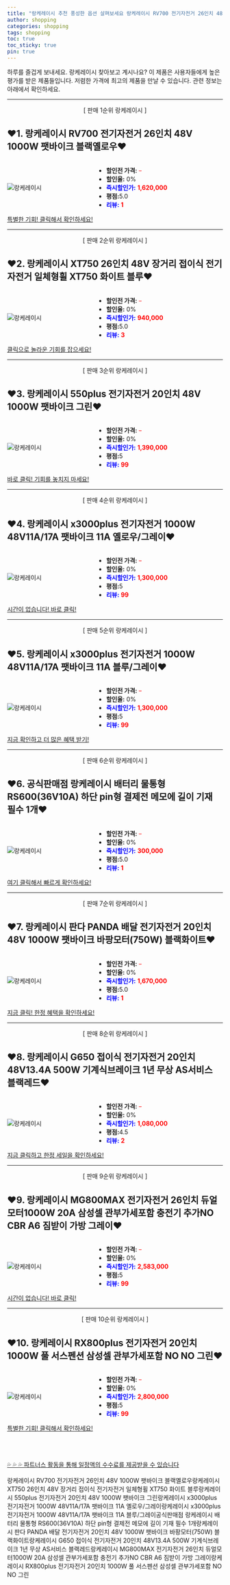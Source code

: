 ```yaml
---
title: "랑케레이시 추천 풍성한 옵션 살펴보세요 랑케레이시 RV700 전기자전거 26인치 48V"
author: shopping
categories: shopping
tags: shopping
toc: true
toc_sticky: true
pin: true
---
```

하루를 즐겁게 보내세요. 랑케레이시 찾아보고 계시나요? 이 제품은 사용자들에게 높은평가를 받은 제품들입니다. 저렴한 가격에 최고의 제품을 만날 수 있습니다. 관련 정보는 아래에서 확인하세요.

---
<p class="toplist" style="margin: 0 auto; display: block; width: fit-content;">[ 판매 1순위 랑케레이시 ]</p>

<h2><strong>❤️1. 랑케레이시 RV700 전기자전거 26인치 48V 1000W 팻바이크 블랙옐로우❤️</strong></h2>

<div style="display: flex; align-items: center;">
    <div style="flex: 0.4;">
        <img src="https://thumbnail6.coupangcdn.com/thumbnails/remote/230x230ex/image/vendor_inventory/d19c/840325642bd400696e0d3d3242962435ff8eff7b8541f85db3f703642c4e.jpg" alt="랑케레이시" style="max-width: 100%;">
    </div>
    <div style="flex: 0.6; margin-left: 10px;">
        <ul>
            <li><strong>할인전 가격:</strong> <del style="color: red;">-</del></li>
            <li><strong>할인율:</strong> 0%</li>
            <li><span style='color:blue'><strong>즉시할인가:</strong></span> <span style='color:red'><strong>1,620,000</strong></span></li>
            <li><strong>평점:</strong>5.0</li>
            <li><span style='color:blue'><strong>리뷰:</strong></span> <span style='color:red'><strong>1</strong></span></li>
        </ul>
    </div>
</div>
<div class="center">
    <a href="https://selin100587001.github.io?lptag=AF9450613&subid=githubio&pageKey=7288400155&traceid=V0-153&itemId=18622957400&vendorItemId=85758362875" class="myButton">
        특별한 기회! 클릭해서 확인하세요!
    </a>
</div>


---
<p class="toplist" style="margin: 0 auto; display: block; width: fit-content;">[ 판매 2순위 랑케레이시 ]</p>

<h2><strong>❤️2. 랑케레이시 XT750 26인치 48V 장거리 접이식 전기자전거 일체형휠 XT750 화이트 블루❤️</strong></h2>

<div style="display: flex; align-items: center;">
    <div style="flex: 0.4;">
        <img src="https://thumbnail8.coupangcdn.com/thumbnails/remote/230x230ex/image/vendor_inventory/2e60/89ec1ed7ce349b2784bccd14d0edbf50ce0ff4dfe05bb85f37b6295f5cf5.png" alt="랑케레이시" style="max-width: 100%;">
    </div>
    <div style="flex: 0.6; margin-left: 10px;">
        <ul>
            <li><strong>할인전 가격:</strong> <del style="color: red;">-</del></li>
            <li><strong>할인율:</strong> 0%</li>
            <li><span style='color:blue'><strong>즉시할인가:</strong></span> <span style='color:red'><strong>940,000</strong></span></li>
            <li><strong>평점:</strong>5.0</li>
            <li><span style='color:blue'><strong>리뷰:</strong></span> <span style='color:red'><strong>3</strong></span></li>
        </ul>
    </div>
</div>
<div class="center">
    <a href="https://selin100587001.github.io?lptag=AF9450613&subid=githubio&pageKey=6847941328&traceid=V0-153&itemId=16303221593&vendorItemId=83562931601" class="myButton">
        클릭으로 놀라운 기회를 잡으세요!
    </a>
</div>


---
<p class="toplist" style="margin: 0 auto; display: block; width: fit-content;">[ 판매 3순위 랑케레이시 ]</p>

<h2><strong>❤️3. 랑케레이시 550plus 전기자전거 20인치 48V 1000W 팻바이크 그린❤️</strong></h2>

<div style="display: flex; align-items: center;">
    <div style="flex: 0.4;">
        <img src="https://thumbnail7.coupangcdn.com/thumbnails/remote/230x230ex/image/vendor_inventory/f517/2be0a7eeab91087f60c303129397cdd29107bcce027727fea5123b858085.jpg" alt="랑케레이시" style="max-width: 100%;">
    </div>
    <div style="flex: 0.6; margin-left: 10px;">
        <ul>
            <li><strong>할인전 가격:</strong> <del style="color: red;">-</del></li>
            <li><strong>할인율:</strong> 0%</li>
            <li><span style='color:blue'><strong>즉시할인가:</strong></span> <span style='color:red'><strong>1,390,000</strong></span></li>
            <li><strong>평점:</strong>5</li>
            <li><span style='color:blue'><strong>리뷰:</strong></span> <span style='color:red'><strong>99</strong></span></li>
        </ul>
    </div>
</div>
<div class="center">
    <a href="https://selin100587001.github.io?lptag=AF9450613&subid=githubio&pageKey=7288340573&traceid=V0-153&itemId=18622719022&vendorItemId=85758128447" class="myButton">
        바로 클릭! 기회를 놓치지 마세요!
    </a>
</div>


---
<p class="toplist" style="margin: 0 auto; display: block; width: fit-content;">[ 판매 4순위 랑케레이시 ]</p>

<h2><strong>❤️4. 랑케레이시 x3000plus 전기자전거 1000W 48V11A/17A 팻바이크 11A 옐로우/그레이❤️</strong></h2>

<div style="display: flex; align-items: center;">
    <div style="flex: 0.4;">
        <img src="https://thumbnail6.coupangcdn.com/thumbnails/remote/230x230ex/image/vendor_inventory/caf9/2b54326027ba370bb9e6525db656082d8f42cdec4ae373c17c6e86885814.jpg" alt="랑케레이시" style="max-width: 100%;">
    </div>
    <div style="flex: 0.6; margin-left: 10px;">
        <ul>
            <li><strong>할인전 가격:</strong> <del style="color: red;">-</del></li>
            <li><strong>할인율:</strong> 0%</li>
            <li><span style='color:blue'><strong>즉시할인가:</strong></span> <span style='color:red'><strong>1,300,000</strong></span></li>
            <li><strong>평점:</strong>5</li>
            <li><span style='color:blue'><strong>리뷰:</strong></span> <span style='color:red'><strong>99</strong></span></li>
        </ul>
    </div>
</div>
<div class="center">
    <a href="https://selin100587001.github.io?lptag=AF9450613&subid=githubio&pageKey=7288436792&traceid=V0-153&itemId=18623114601&vendorItemId=85758518134" class="myButton">
        시간이 없습니다! 바로 클릭!
    </a>
</div>


---
<p class="toplist" style="margin: 0 auto; display: block; width: fit-content;">[ 판매 5순위 랑케레이시 ]</p>

<h2><strong>❤️5. 랑케레이시 x3000plus 전기자전거 1000W 48V11A/17A 팻바이크 11A 블루/그레이❤️</strong></h2>

<div style="display: flex; align-items: center;">
    <div style="flex: 0.4;">
        <img src="https://thumbnail8.coupangcdn.com/thumbnails/remote/230x230ex/image/vendor_inventory/a2f1/b6d007d450f925efbe9d5e8acf2ee2c4931ba734be3674b2529958f66446.jpg" alt="랑케레이시" style="max-width: 100%;">
    </div>
    <div style="flex: 0.6; margin-left: 10px;">
        <ul>
            <li><strong>할인전 가격:</strong> <del style="color: red;">-</del></li>
            <li><strong>할인율:</strong> 0%</li>
            <li><span style='color:blue'><strong>즉시할인가:</strong></span> <span style='color:red'><strong>1,300,000</strong></span></li>
            <li><strong>평점:</strong>5</li>
            <li><span style='color:blue'><strong>리뷰:</strong></span> <span style='color:red'><strong>99</strong></span></li>
        </ul>
    </div>
</div>
<div class="center">
    <a href="https://selin100587001.github.io?lptag=AF9450613&subid=githubio&pageKey=7288436792&traceid=V0-153&itemId=18623114600&vendorItemId=85758518128" class="myButton">
        지금 확인하고 더 많은 혜택 받기!
    </a>
</div>


---
<p class="toplist" style="margin: 0 auto; display: block; width: fit-content;">[ 판매 6순위 랑케레이시 ]</p>

<h2><strong>❤️6. 공식판매점 랑케레이시 배터리 물통형 RS600(36V10A) 하단 pin형 결제전 메모에  길이 기재 필수 1개❤️</strong></h2>

<div style="display: flex; align-items: center;">
    <div style="flex: 0.4;">
        <img src="https://thumbnail6.coupangcdn.com/thumbnails/remote/230x230ex/image/vendor_inventory/8ab1/0e2388a72a62b0a5f4dad708e0cdb237438d1fe099e4a02240a7fb4fa064.jpg" alt="랑케레이시" style="max-width: 100%;">
    </div>
    <div style="flex: 0.6; margin-left: 10px;">
        <ul>
            <li><strong>할인전 가격:</strong> <del style="color: red;">-</del></li>
            <li><strong>할인율:</strong> 0%</li>
            <li><span style='color:blue'><strong>즉시할인가:</strong></span> <span style='color:red'><strong>300,000</strong></span></li>
            <li><strong>평점:</strong>5.0</li>
            <li><span style='color:blue'><strong>리뷰:</strong></span> <span style='color:red'><strong>1</strong></span></li>
        </ul>
    </div>
</div>
<div class="center">
    <a href="https://selin100587001.github.io?lptag=AF9450613&subid=githubio&pageKey=6557392736&traceid=V0-153&itemId=14664422442&vendorItemId=81905547965" class="myButton">
        여기 클릭해서 빠르게 확인하세요!
    </a>
</div>


---
<p class="toplist" style="margin: 0 auto; display: block; width: fit-content;">[ 판매 7순위 랑케레이시 ]</p>

<h2><strong>❤️7. 랑케레이시 판다 PANDA 배달 전기자전거 20인치 48V 1000W 팻바이크 바팡모터(750W) 블랙화이트❤️</strong></h2>

<div style="display: flex; align-items: center;">
    <div style="flex: 0.4;">
        <img src="https://thumbnail6.coupangcdn.com/thumbnails/remote/230x230ex/image/vendor_inventory/0b9c/61df756d09d9230ccb9329801f02594ddfcd4c1282921c095b4327ac3d11.jpg" alt="랑케레이시" style="max-width: 100%;">
    </div>
    <div style="flex: 0.6; margin-left: 10px;">
        <ul>
            <li><strong>할인전 가격:</strong> <del style="color: red;">-</del></li>
            <li><strong>할인율:</strong> 0%</li>
            <li><span style='color:blue'><strong>즉시할인가:</strong></span> <span style='color:red'><strong>1,670,000</strong></span></li>
            <li><strong>평점:</strong>5.0</li>
            <li><span style='color:blue'><strong>리뷰:</strong></span> <span style='color:red'><strong>1</strong></span></li>
        </ul>
    </div>
</div>
<div class="center">
    <a href="https://selin100587001.github.io?lptag=AF9450613&subid=githubio&pageKey=7288383947&traceid=V0-153&itemId=18622877557&vendorItemId=85758284343" class="myButton">
        지금 클릭! 한정 혜택을 확인하세요!
    </a>
</div>


---
<p class="toplist" style="margin: 0 auto; display: block; width: fit-content;">[ 판매 8순위 랑케레이시 ]</p>

<h2><strong>❤️8. 랑케레이시 G650 접이식 전기자전거 20인치 48V13.4A 500W 기계식브레이크 1년 무상 AS서비스 블랙레드❤️</strong></h2>

<div style="display: flex; align-items: center;">
    <div style="flex: 0.4;">
        <img src="https://thumbnail10.coupangcdn.com/thumbnails/remote/230x230ex/image/vendor_inventory/7b0a/8344098cd558d391171bb4037fcdd23829659406080b4fc43ff88f632d25.jpg" alt="랑케레이시" style="max-width: 100%;">
    </div>
    <div style="flex: 0.6; margin-left: 10px;">
        <ul>
            <li><strong>할인전 가격:</strong> <del style="color: red;">-</del></li>
            <li><strong>할인율:</strong> 0%</li>
            <li><span style='color:blue'><strong>즉시할인가:</strong></span> <span style='color:red'><strong>1,080,000</strong></span></li>
            <li><strong>평점:</strong>4.5</li>
            <li><span style='color:blue'><strong>리뷰:</strong></span> <span style='color:red'><strong>2</strong></span></li>
        </ul>
    </div>
</div>
<div class="center">
    <a href="https://selin100587001.github.io?lptag=AF9450613&subid=githubio&pageKey=7295531102&traceid=V0-153&itemId=18656155541&vendorItemId=85790882978" class="myButton">
        지금 클릭하고 한정 세일을 확인하세요!
    </a>
</div>


---
<p class="toplist" style="margin: 0 auto; display: block; width: fit-content;">[ 판매 9순위 랑케레이시 ]</p>

<h2><strong>❤️9. 랑케레이시 MG800MAX 전기자전거 26인치 듀얼모터1000W 20A 삼성셀 관부가세포함 충전기 추가NO CBR A6 짐받이 가방 그레이❤️</strong></h2>

<div style="display: flex; align-items: center;">
    <div style="flex: 0.4;">
        <img src="https://thumbnail10.coupangcdn.com/thumbnails/remote/230x230ex/image/vendor_inventory/5d5b/7e79ce2ab9d32df37d9e56f7077168825012be973af9704934b8c6c653e6.jpg" alt="랑케레이시" style="max-width: 100%;">
    </div>
    <div style="flex: 0.6; margin-left: 10px;">
        <ul>
            <li><strong>할인전 가격:</strong> <del style="color: red;">-</del></li>
            <li><strong>할인율:</strong> 0%</li>
            <li><span style='color:blue'><strong>즉시할인가:</strong></span> <span style='color:red'><strong>2,583,000</strong></span></li>
            <li><strong>평점:</strong>5</li>
            <li><span style='color:blue'><strong>리뷰:</strong></span> <span style='color:red'><strong>99</strong></span></li>
        </ul>
    </div>
</div>
<div class="center">
    <a href="https://selin100587001.github.io?lptag=AF9450613&subid=githubio&pageKey=8151467710&traceid=V0-153&itemId=23198780113&vendorItemId=90231359018" class="myButton">
        시간이 없습니다! 바로 클릭!
    </a>
</div>


---
<p class="toplist" style="margin: 0 auto; display: block; width: fit-content;">[ 판매 10순위 랑케레이시 ]</p>

<h2><strong>❤️10. 랑케레이시 RX800plus 전기자전거 20인치 1000W 풀 서스펜션 삼성셀 관부가세포함 NO NO 그린❤️</strong></h2>

<div style="display: flex; align-items: center;">
    <div style="flex: 0.4;">
        <img src="https://thumbnail9.coupangcdn.com/thumbnails/remote/230x230ex/image/vendor_inventory/cb04/b9cd38c421d085418993c887a85cf6f76d10613b46d43e7db443275f35d3.jpg" alt="랑케레이시" style="max-width: 100%;">
    </div>
    <div style="flex: 0.6; margin-left: 10px;">
        <ul>
            <li><strong>할인전 가격:</strong> <del style="color: red;">-</del></li>
            <li><strong>할인율:</strong> 0%</li>
            <li><span style='color:blue'><strong>즉시할인가:</strong></span> <span style='color:red'><strong>2,800,000</strong></span></li>
            <li><strong>평점:</strong>5</li>
            <li><span style='color:blue'><strong>리뷰:</strong></span> <span style='color:red'><strong>99</strong></span></li>
        </ul>
    </div>
</div>
<div class="center">
    <a href="https://selin100587001.github.io?lptag=AF9450613&subid=githubio&pageKey=8149369132&traceid=V0-153&itemId=23184389790&vendorItemId=90217070525" class="myButton">
        특별한 기회! 클릭해서 확인하세요!
    </a>
</div>

<br><br><br>[💦 💦 💦 파트너스 활동을 통해 일정액의 수수료를 제공받을 수 있습니다](https://link.coupang.com/a/bcpT2c)<br><br>랑케레이시 RV700 전기자전거 26인치 48V 1000W 팻바이크 블랙옐로우랑케레이시 XT750 26인치 48V 장거리 접이식 전기자전거 일체형휠 XT750 화이트 블루랑케레이시 550plus 전기자전거 20인치 48V 1000W 팻바이크 그린랑케레이시 x3000plus 전기자전거 1000W 48V11A/17A 팻바이크 11A 옐로우/그레이랑케레이시 x3000plus 전기자전거 1000W 48V11A/17A 팻바이크 11A 블루/그레이공식판매점 랑케레이시 배터리 물통형 RS600(36V10A) 하단 pin형 결제전 메모에  길이 기재 필수 1개랑케레이시 판다 PANDA 배달 전기자전거 20인치 48V 1000W 팻바이크 바팡모터(750W) 블랙화이트랑케레이시 G650 접이식 전기자전거 20인치 48V13.4A 500W 기계식브레이크 1년 무상 AS서비스 블랙레드랑케레이시 MG800MAX 전기자전거 26인치 듀얼모터1000W 20A 삼성셀 관부가세포함 충전기 추가NO CBR A6 짐받이 가방 그레이랑케레이시 RX800plus 전기자전거 20인치 1000W 풀 서스펜션 삼성셀 관부가세포함 NO NO 그린